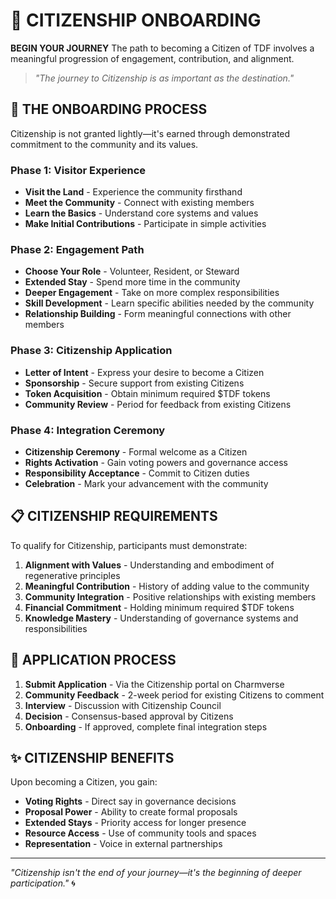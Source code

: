 # 🚪 CITIZENSHIP ONBOARDING

**BEGIN YOUR JOURNEY** The path to becoming a Citizen of TDF involves a meaningful progression of engagement, contribution, and alignment.

> *"The journey to Citizenship is as important as the destination."*

## 🌱 THE ONBOARDING PROCESS

Citizenship is not granted lightly—it's earned through demonstrated commitment to the community and its values.

### Phase 1: Visitor Experience
- **Visit the Land** - Experience the community firsthand
- **Meet the Community** - Connect with existing members
- **Learn the Basics** - Understand core systems and values
- **Make Initial Contributions** - Participate in simple activities

### Phase 2: Engagement Path
- **Choose Your Role** - Volunteer, Resident, or Steward
- **Extended Stay** - Spend more time in the community
- **Deeper Engagement** - Take on more complex responsibilities
- **Skill Development** - Learn specific abilities needed by the community
- **Relationship Building** - Form meaningful connections with other members

### Phase 3: Citizenship Application
- **Letter of Intent** - Express your desire to become a Citizen
- **Sponsorship** - Secure support from existing Citizens
- **Token Acquisition** - Obtain minimum required $TDF tokens
- **Community Review** - Period for feedback from existing Citizens

### Phase 4: Integration Ceremony
- **Citizenship Ceremony** - Formal welcome as a Citizen
- **Rights Activation** - Gain voting powers and governance access
- **Responsibility Acceptance** - Commit to Citizen duties
- **Celebration** - Mark your advancement with the community

## 📋 CITIZENSHIP REQUIREMENTS

To qualify for Citizenship, participants must demonstrate:

1. **Alignment with Values** - Understanding and embodiment of regenerative principles
2. **Meaningful Contribution** - History of adding value to the community
3. **Community Integration** - Positive relationships with existing members
4. **Financial Commitment** - Holding minimum required $TDF tokens
5. **Knowledge Mastery** - Understanding of governance systems and responsibilities

## 📝 APPLICATION PROCESS

1. **Submit Application** - Via the Citizenship portal on Charmverse
2. **Community Feedback** - 2-week period for existing Citizens to comment
3. **Interview** - Discussion with Citizenship Council
4. **Decision** - Consensus-based approval by Citizens
5. **Onboarding** - If approved, complete final integration steps

## ✨ CITIZENSHIP BENEFITS

Upon becoming a Citizen, you gain:

- **Voting Rights** - Direct say in governance decisions
- **Proposal Power** - Ability to create formal proposals
- **Extended Stays** - Priority access for longer presence
- **Resource Access** - Use of community tools and spaces
- **Representation** - Voice in external partnerships

---

*"Citizenship isn't the end of your journey—it's the beginning of deeper participation."* 🌀

